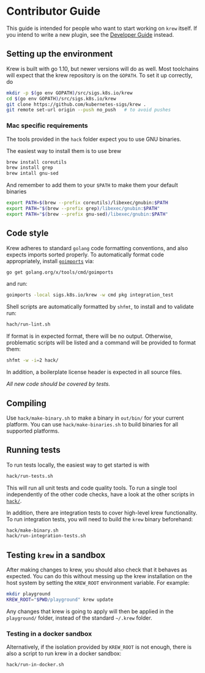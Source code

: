 # Contributor Guide

This guide is intended for people who want to start working on `krew` itself. If
you intend to write a new plugin, see the [Developer
Guide](https://krew.sigs.k8s.io/docs/developer-guide/) instead.

## Setting up the environment

Krew is built with go 1.10, but newer versions will do as well.
Most toolchains will expect that the krew repository is on the `GOPATH`.
To set it up correctly, do

```bash
mkdir -p $(go env GOPATH)/src/sigs.k8s.io/krew
cd $(go env GOPATH)/src/sigs.k8s.io/krew
git clone https://github.com/kubernetes-sigs/krew .
git remote set-url origin --push no_push   # to avoid pushes
```

### Mac specific requirements

The tools provided in the `hack` folder expect you to use GNU binaries.

The easiest way to install them is to use brew

```bash
brew install coreutils
brew install grep
brew intall gnu-sed
```
And remember to add them to your `$PATH` to make them your default binaries

```bash
export PATH=$(brew --prefix coreutils)/libexec/gnubin:$PATH
export PATH="$(brew --prefix grep)/libexec/gnubin:$PATH"
export PATH="$(brew --prefix gnu-sed)/libexec/gnubin:$PATH"
```

## Code style

Krew adheres to standard `golang` code formatting conventions, and also expects
imports sorted properly.
To automatically format code appropriately, install
[`goimports`](https://godoc.org/golang.org/x/tools/cmd/goimports) via:

```bash
go get golang.org/x/tools/cmd/goimports
```

and run:

```bash
goimports -local sigs.k8s.io/krew -w cmd pkg integration_test
```

Shell scripts are automatically formatted by `shfmt`, to install and to validate run:

```bash
hach/run-lint.sh
```

If format is in expected format, there will be no output.
Otherwise, problematic scripts will be listed and a command will be
provided to format them:

```bash
shfmt -w -i=2 hack/
```

In addition, a boilerplate license header is expected in all source files.

_All new code should be covered by tests._

## Compiling

Use `hack/make-binary.sh` to make a binary in `out/bin/` for your current
platform. You can use `hack/make-binaries.sh` to build binaries for all
supported platforms.

## Running tests

To run tests locally, the easiest way to get started is with

```bash
hack/run-tests.sh
```

This will run all unit tests and code quality tools.
To run a single tool independently of the other code checks, have a look at the
other scripts in [`hack/`](../hack).

In addition, there are integration tests to cover high-level krew functionality.
To run integration tests, you will need to build the `krew` binary beforehand:

```bash
hack/make-binary.sh
hack/run-integration-tests.sh
```

## Testing `krew` in a sandbox

After making changes to krew, you should also check that it behaves as expected.
You can do this without messing up the krew installation on the host system by
setting the `KREW_ROOT` environment variable.
For example:

```bash
mkdir playground
KREW_ROOT="$PWD/playground" krew update
```

Any changes that krew is going to apply will then be applied in the
`playground/` folder, instead of the standard `~/.krew` folder.

### Testing in a docker sandbox

Alternatively, if the isolation provided by `KREW_ROOT` is not enough, there is
also a script to run krew in a docker sandbox:

```bash
hack/run-in-docker.sh
```

